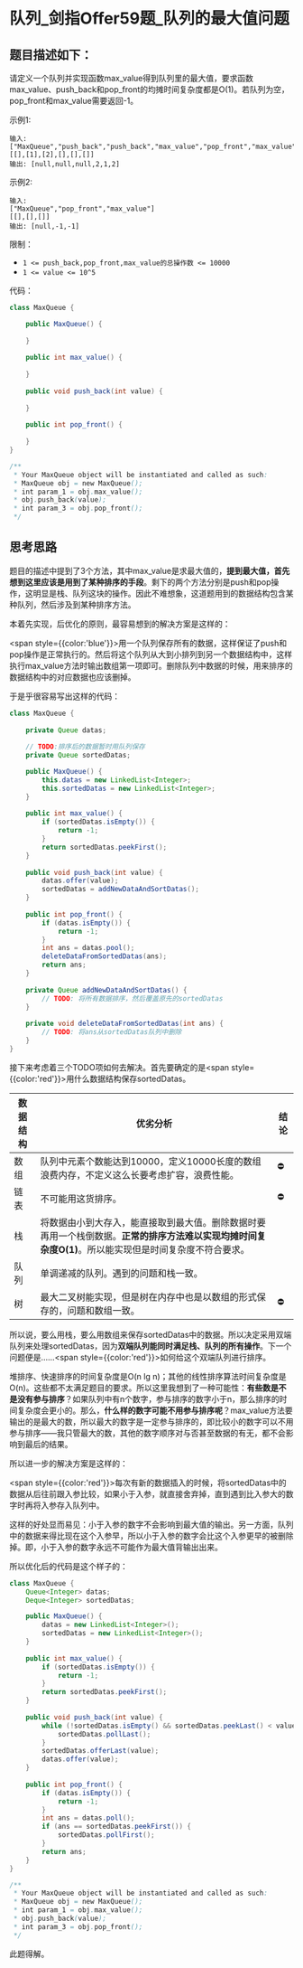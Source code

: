 # 队列\_剑指Offer59题\_队列的最大值问题

## 题目描述如下：

请定义一个队列并实现函数max\_value得到队列里的最大值，要求函数max\_value、push\_back和pop\_front的均摊时间复杂度都是O(1)。若队列为空，pop\_front和max\_value需要返回-1。

示例1:

~~~shell
输入: 
["MaxQueue","push_back","push_back","max_value","pop_front","max_value"]
[[],[1],[2],[],[],[]]
输出: [null,null,null,2,1,2]
~~~

示例2:

```shell
输入: 
["MaxQueue","pop_front","max_value"]
[[],[],[]]
输出: [null,-1,-1]
```

限制：

- `1 <= push_back,pop_front,max_value的总操作数 <= 10000`
- `1 <= value <= 10^5`

代码：

~~~java
class MaxQueue {

    public MaxQueue() {
         
    }
    
    public int max_value() {
         
    }
    
    public void push_back(int value) {
         
    }
    
    public int pop_front() {
         
    }
}

/**
 * Your MaxQueue object will be instantiated and called as such:
 * MaxQueue obj = new MaxQueue();
 * int param_1 = obj.max_value();
 * obj.push_back(value);
 * int param_3 = obj.pop_front();
 */
~~~

## 思考思路

题目的描述中提到了3个方法，其中max\_value是求最大值的，**提到最大值，首先想到这里应该是用到了某种排序的手段**。剩下的两个方法分别是push和pop操作，这明显是栈、队列这块的操作。因此不难想象，这道题用到的数据结构包含某种队列，然后涉及到某种排序方法。

本着先实现，后优化的原则，最容易想到的解决方案是这样的：

<span style={{color:'blue'}}>用一个队列保存所有的数据，这样保证了push和pop操作是正常执行的。然后将这个队列从大到小排列到另一个数据结构中，这样执行max_value方法时输出数组第一项即可。删除队列中数据的时候，用来排序的数据结构中的对应数据也应该删掉。</span>

于是乎很容易写出这样的代码：

~~~java
class MaxQueue {
    
    private Queue datas;
    
    // TODO:排序后的数据暂时用队列保存
    private Queue sortedDatas;

    public MaxQueue() {
        this.datas = new LinkedList<Integer>;
        this.sortedDatas = new LinkedList<Integer>;
    }
    
    public int max_value() {
        if (sortedDatas.isEmpty()) {
            return -1;
        }
        return sortedDatas.peekFirst();
    }
    
    public void push_back(int value) {
        datas.offer(value);
        sortedDatas = addNewDataAndSortDatas();
    }
    
    public int pop_front() {
        if (datas.isEmpty()) {
			return -1;
        }
        int ans = datas.pool();
        deleteDataFromSortedDatas(ans);
        return ans;
    }
    
    private Queue addNewDataAndSortDatas() {
        // TODO: 将所有数据排序，然后覆盖原先的sortedDatas
    }
    
    private void deleteDataFromSortedDatas(int ans) {
        // TODO: 将ans从sortedDatas队列中删除
    }
}
~~~

接下来考虑着三个TODO项如何去解决。首先要确定的是<span style={{color:'red'}}>用什么数据结构保存sortedDatas</span>。

| 数据结构 | 优劣分析                                                     | 结论       |
| -------- | ------------------------------------------------------------ | ---------- |
| 数组     | 队列中元素个数能达到10000，定义10000长度的数组浪费内存，不定义这么长要考虑扩容，浪费性能。 | :no_entry: |
| 链表     | 不可能用这货排序。                                           | :no_entry: |
| 栈       | 将数据由小到大存入，能直接取到最大值。删除数据时要再用一个栈倒数据。**正常的排序方法难以实现均摊时间复杂度O(1)**。所以能实现但是时间复杂度不符合要求。 |            |
| 队列     | 单调递减的队列。遇到的问题和栈一致。                         |            |
| 树       | 最大二叉树能实现，但是树在内存中也是以数组的形式保存的，问题和数组一致。 | :no_entry: |

所以说，要么用栈，要么用数组来保存sortedDatas中的数据。所以决定采用双端队列来处理sortedDatas，因为**双端队列能同时满足栈、队列的所有操作**。下一个问题便是……<span style={{color:'red'}}>如何给这个双端队列进行排序</span>。

堆排序、快速排序的时间复杂度是O(n lg n)；其他的线性排序算法时间复杂度是O(n)。这些都不太满足题目的要求。所以这里我想到了一种可能性：**有些数是不是没有参与排序**？如果队列中有n个数字，参与排序的数字小于n，那么排序的时间复杂度会更小的。那么，**什么样的数字可能不用参与排序呢**？max\_value方法要输出的是最大的数，所以最大的数字是一定参与排序的，即比较小的数字可以不用参与排序——我只管最大的数，其他的数字顺序对与否甚至数据的有无，都不会影响到最后的结果。

所以进一步的解决方案是这样的：

<span style={{color:'red'}}>每次有新的数据插入的时候，将sortedDatas中的数据从后往前跟入参比较，如果小于入参，就直接舍弃掉，直到遇到比入参大的数字时再将入参存入队列中。</span>

这样的好处显而易见：小于入参的数字不会影响到最大值的输出。另一方面，队列中的数据来得比现在这个入参早，所以小于入参的数字会比这个入参更早的被删除掉。即，小于入参的数字永远不可能作为最大值背输出出来。

所以优化后的代码是这个样子的：

~~~java
class MaxQueue {
    Queue<Integer> datas;
    Deque<Integer> sortedDatas;

    public MaxQueue() {
        datas = new LinkedList<Integer>();
        sortedDatas = new LinkedList<Integer>();
    }
    
    public int max_value() {
        if (sortedDatas.isEmpty()) {
            return -1;
        }
        return sortedDatas.peekFirst();
    }
    
    public void push_back(int value) {
        while (!sortedDatas.isEmpty() && sortedDatas.peekLast() < value) {
            sortedDatas.pollLast();
        }
        sortedDatas.offerLast(value);
        datas.offer(value);
    }
    
    public int pop_front() {
        if (datas.isEmpty()) {
            return -1;
        }
        int ans = datas.poll();
        if (ans == sortedDatas.peekFirst()) {
            sortedDatas.pollFirst();
        }
        return ans;
    }
}

/**
 * Your MaxQueue object will be instantiated and called as such:
 * MaxQueue obj = new MaxQueue();
 * int param_1 = obj.max_value();
 * obj.push_back(value);
 * int param_3 = obj.pop_front();
 */
~~~

此题得解。